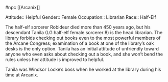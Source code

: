  #npc [[Arcanix]]

Attitude:: Helpful
Gender:: Female
Occupation:: Librarian
Race:: Half-Elf

The half-elf sorcerer Robideur died more than 450 years ago, but his descendant Tanila (LG half-elf female sorcerer 8) is the head librarian. The library forbids checking out books even to the most powerful members of the Arcane Congress; examination of a book at one of the library’s oak desks is the only option. Tanila has an initial attitude of unfriendly toward anyone who even asks about checking out a book, and she won’t bend the rules unless her attitude is improved to helpful.

Tanila was Windsor Locke’s boss when he worked at the library during his time at Arcanix.
